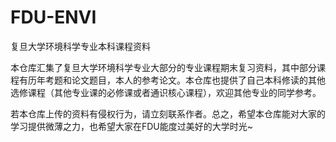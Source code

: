 # FDU-ENVI
复旦大学环境科学专业本科课程资料

本仓库汇集了复旦大学环境科学专业大部分的专业课程期末复习资料，其中部分课程有历年考题和论文题目，本人的参考论文。本仓库也提供了自己本科修读的其他选修课程（其他专业课的必修课或者通识核心课程），欢迎其他专业的同学参考。

若本仓库上传的资料有侵权行为，请立刻联系作者。总之，希望本仓库能对大家的学习提供微薄之力，也希望大家在FDU能度过美好的大学时光~
